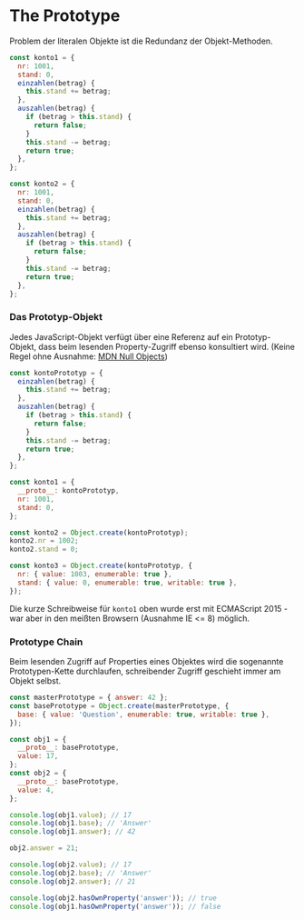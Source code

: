 # The Prototype

Problem der literalen Objekte ist die Redundanz der Objekt-Methoden.

```js
const konto1 = {
  nr: 1001,
  stand: 0,
  einzahlen(betrag) {
    this.stand += betrag;
  },
  auszahlen(betrag) {
    if (betrag > this.stand) {
      return false;
    }
    this.stand -= betrag;
    return true;
  },
};

const konto2 = {
  nr: 1001,
  stand: 0,
  einzahlen(betrag) {
    this.stand += betrag;
  },
  auszahlen(betrag) {
    if (betrag > this.stand) {
      return false;
    }
    this.stand -= betrag;
    return true;
  },
};
```

### Das Prototyp-Objekt

Jedes JavaScript-Objekt verfügt über eine Referenz auf ein Prototyp-Objekt, dass beim
lesenden Property-Zugriff ebenso konsultiert wird. (Keine Regel ohne Ausnahme: [MDN Null Objects](https://developer.mozilla.org/en-US/docs/Web/JavaScript/Reference/Global_Objects/Object/create#custom_and_null_objects))

```js
const kontoPrototyp = {
  einzahlen(betrag) {
    this.stand += betrag;
  },
  auszahlen(betrag) {
    if (betrag > this.stand) {
      return false;
    }
    this.stand -= betrag;
    return true;
  },
};

const konto1 = {
  __proto__: kontoPrototyp,
  nr: 1001,
  stand: 0,
};

const konto2 = Object.create(kontoPrototyp);
konto2.nr = 1002;
konto2.stand = 0;

const konto3 = Object.create(kontoPrototyp, {
  nr: { value: 1003, enumerable: true },
  stand: { value: 0, enumerable: true, writable: true },
});
```

Die kurze Schreibweise für `konto1` oben wurde erst mit ECMAScript 2015 - war aber
in den meißten Browsern (Ausnahme IE <= 8) möglich.

### Prototype Chain

Beim lesenden Zugriff auf Properties eines Objektes wird die sogenannte Prototypen-Kette
durchlaufen, schreibender Zugriff geschieht immer am Objekt selbst.

```js
const masterPrototype = { answer: 42 };
const basePrototype = Object.create(masterPrototype, {
  base: { value: 'Question', enumerable: true, writable: true },
});

const obj1 = {
  __proto__: basePrototype,
  value: 17,
};
const obj2 = {
  __proto__: basePrototype,
  value: 4,
};

console.log(obj1.value); // 17
console.log(obj1.base); // 'Answer'
console.log(obj1.answer); // 42

obj2.answer = 21;

console.log(obj2.value); // 17
console.log(obj2.base); // 'Answer'
console.log(obj2.answer); // 21

console.log(obj2.hasOwnProperty('answer')); // true
console.log(obj1.hasOwnProperty('answer')); // false
```
